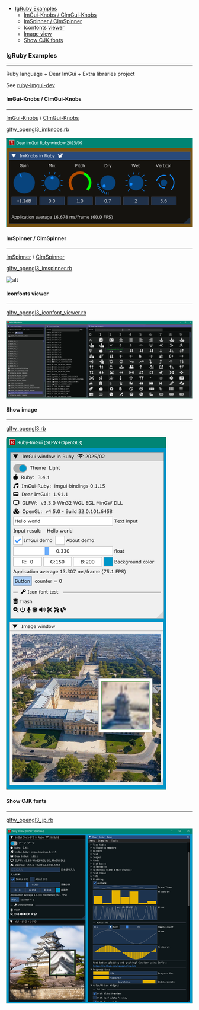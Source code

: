 <!-- START doctoc generated TOC please keep comment here to allow auto update -->
<!-- DON'T EDIT THIS SECTION, INSTEAD RE-RUN doctoc TO UPDATE -->

- [IgRuby Examples](#igruby-examples)
  - [ImGui-Knobs / CImGui-Knobs](#imgui-knobs--cimgui-knobs)
  - [ImSpinner / CImSpinner](#imspinner--cimspinner)
  - [Iconfonts viewer](#iconfonts-viewer)
  - [Image view](#image-view)
  - [Show CJK fonts](#show-cjk-fonts)

<!-- END doctoc generated TOC please keep comment here to allow auto update -->


### IgRuby Examples

---

Ruby language + Dear ImGui + Extra libraries project

See [ruby-imgui-dev](https://github.com/dinau/ruby-imgui-dev) 

#### ImGui-Knobs / CImGui-Knobs

---

[ImGui-Knobs](https://github.com/altschuler/imgui-knobs) / [CImGui-Knobs](https://github.com/dinau/cimgui-knobs)

[glfw_opengl3_imknobs.rb](glfw_opengl3_imknobs/glfw_opengl3_imknobs.rb)

![alt](img/glfw_opengl3_imknobs.png)  

#### ImSpinner / CImSpinner

---

[ImSpinner](https://github.com/dalerank/imspinner) / [CImSpinner](https://github.com/dinau/cimspinner)

[glfw_opengl3_imspinner.rb](glfw_opengl3_imspinner/glfw_opengl3_imspinner.rb)  

![alt](img/glfw_opengl3_imspinner.gif)

#### Iconfonts viewer

---

[glfw_opengl3_iconfont_viewer.rb](https://github.com/dinau/igruby_examples/blob/main/glfw_opengl3_iconfont_viewer/glfw_opengl3_iconfont_viewer.rb)

![alt](https://github.com/dinau/igruby_examples/raw/main/img/glfw_opengl3_iconfont_viewer.png)

#### Show image

---

[glfw_opengl3.rb](https://github.com/dinau/igruby_examples/blob/main/glfw_opengl3/glfw_opengl3.rb)

![alt](https://github.com/dinau/igruby_examples/raw/main/img/glfw_opengl3.png)  

#### Show CJK fonts

---

[glfw_opengl3_jp.rb](https://github.com/dinau/igruby_examples/blob/main/glfw_opengl3_jp/glfw_opengl3_jp.rb)

![alt](https://github.com/dinau/igruby_examples/raw/main/img/glfw_opengl3_jp.png)

